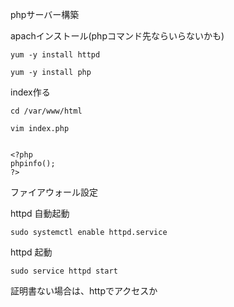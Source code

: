 
phpサーバー構築


apachインストール(phpコマンド先ならいらないかも)
```
yum -y install httpd
```


```
yum -y install php
```


index作る

```
cd /var/www/html

vim index.php


<?php
phpinfo();
?>
```


ファイアウォール設定



httpd 自動起動
```
sudo systemctl enable httpd.service
```

httpd 起動
```
sudo service httpd start
```

証明書ない場合は、httpでアクセスか